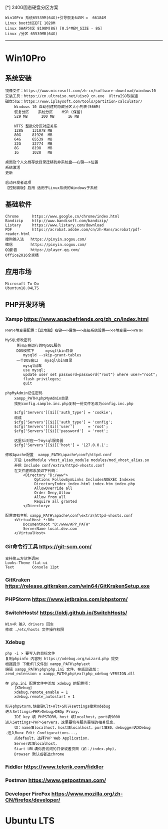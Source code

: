 [*] 240G固态硬盘分区方案

    Win10Pro 系统65539M(64G)+引导恢复645M =  66184M 
    Linux boot分区EFI 1028M
    Linux SWAP分区 8198M(8G) [0.5*MEM_SIZE - 8G]
    Linux /分区 65539MB(64G)
-------------------------------------
# Win10Pro 
## 系统安装
    镜像文件：https://www.microsoft.com/zh-cn/software-download/windows10
    安装工具：https://cn.ultraiso.net/uiso9_cn.exe  UltraISO软碟通
    磁盘分区：https://www.iplaysoft.com/tools/partition-calculator/
        Windows 10 自动创建的隐藏分区大小列表(566M)
        恢复分区    系统分区    MSR (保留)
        529 MB      100 MB      16 MB
        
        NTFS 整数G分区对应关系  
        128G    131078 MB
        80G	    81926  MB
        64G     65539  MB
        32G     32774  MB
        8G      8198   MB
        1G      1028   MB
        
    桌面及个人文档存放目录迁移到非系统盘——右键——>位置 
    系统激活
    更新
    
    启动开发者选项
    【控制面板】启用 适用于Linux系统的Windows子系统
## 基础软件
    Chrome      https://www.google.cn/chrome/index.html
    Bandizip    http://www.bandisoft.com/bandizip/
    Listary     https://www.listary.com/download
    PDF         https://acrobat.adobe.com/cn/zh-Hans/acrobat/pdf-reader.html
    搜狗输入法   https://pinyin.sogou.com/
    微信        https://pinyin.sogou.com/
    QQ影音      https://player.qq.com/
    Office2016全家桶
## 应用市场
    Microsoft To-Do
    Ubuntun18.04LTS       

## PHP开发环境
### Xampp  https://www.apachefriends.org/zh_cn/index.html
    PHP环境变量配置：【此电脑】右键——>属性——>高级系统设置——>环境变量——>PATH
    
    MySQL修改密码
         关闭正在运行的MySQL服务
         DOS模式下     mysql\bin目录 
            mysqld --skip-grant-tables
         一个DOS窗口   mysql\bin目录
            mysql回车
            use mysql; 
            update user set password=password("root") where user="root";
            flush privileges;
            quit
    
    phpMyAdmin记住密码
        xampp_PATH\phpMyAdmin目录
        找到config.sample.inc.php复制一份文件名改为config.inc.php
        
        $cfg['Servers'][$i]['auth_type'] = 'cookie';
        改成
        $cfg['Servers'][$i]['auth_type'] = 'config';
        $cfg['Servers'][$i]['user']      = 'root';
        $cfg['Servers'][$i]['password']  = 'root';
        
        这里$i对应一个mysql服务器
        $cfg['Servers'][$i]['host'] = '127.0.0.1';
    
    修改Apache配置  xampp_PATH\apache\conf\httpd.conf
        开启 LoadModule vhost_alias_module modules/mod_vhost_alias.so
        开启 Include conf/extra/httpd-vhosts.conf
        在文件底部添加如下代码：
            <Directory "D:/www"> 
                 Options FollowSymLinks IncludesNOEXEC Indexes
                 DirectoryIndex index.html index.htm index.php
                 AllowOverride all 
                 Order Deny,Allow 
                 Allow from all 
                 Require all granted
            </Directory>
            
    配置虚拟主机 xampp_PATH\apache\conf\extra\httpd-vhosts.conf 
        <VirtualHost *:80>
            DocumentRoot "D:/www/APP_PATH"
            ServerName local.dev.com
        </VirtualHost>
            
### Git命令行工具        https://git-scm.com/
    支持第三方软件调用
    Looks-Theme flat-ui
    Text        Console 12pt
    
### GitKraken           https://release.gitkraken.com/win64/GitKrakenSetup.exe

### PHPStorm            https://www.jetbrains.com/phpstorm/

### SwitchHosts!        https://oldj.github.io/SwitchHosts/
    Win+R 输入 drivers 回车
    修改 ./etc/hosts 文件操作权限 
### Xdebug              
    php -i > 要写入的目标文件
    复制phpinfo 内容到 https://xdebug.org/wizard.php 提交
    根据提示 下载dll文件到 xampp_PATH\php\ext
    编辑 xampp_PATH\php\php.ini 文件，在底部追加：
    zend_extension = xampp_PATH\php\ext\php_xdebug-VERSION.dll
    
    在 php.ini 配置文件中添加 xdebug 的配置项：
        [XDebug]
        xdebug.remote_enable = 1
        xdebug.remote_autostart = 1
        
    打开phpStorm,快捷键Clt+Alt+S打开settings搜索Xdebug
    进入Settings>PHP>Debug>DBGp Proxy，
        IDE key 填 PHPSTORM，host 填localhost，port填9000
    进入Settings>PHP>Servers，这里要填写服务器端的相关信息，
        如：name填localhost，host填localhost，port填80，debugger选XDebug
    .进入Run> Edit Configurations...，
        点default，选择PHP Web Application，
        Server选填localhost，
        Start URL填你要访问的目录或者页面（如：/index.php）， 
        Browser 默认或者选chrome    
        
    
### Fiddler             https://www.telerik.com/fiddler
### Postman             https://www.getpostman.com/
### Developer FireFox   https://www.mozilla.org/zh-CN/firefox/developer/

    
# Ubuntu LTS 

